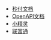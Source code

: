- [秒付文档](https://guanjingkai.github.io/BseSecondPay/)
- [OpenAPI文档](https://guanjingkai.github.io/BseOpenApi/了)
- [小精灵](http://www.huishouyin.cn)
- [联富通]()

